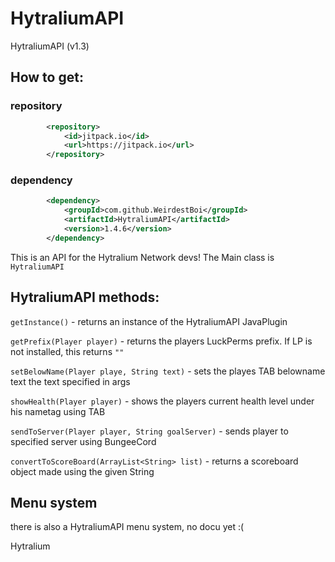 # HytraliumAPI
HytraliumAPI (v1.3)

## How to get:

### repository
```xml
        <repository>
            <id>jitpack.io</id>
            <url>https://jitpack.io</url>
        </repository>
```
### dependency
```xml
        <dependency>
            <groupId>com.github.WeirdestBoi</groupId>
            <artifactId>HytraliumAPI</artifactId>
            <version>1.4.6</version>
        </dependency>
```


This is an API for the Hytralium Network devs! The Main class is `HytraliumAPI`

## HytraliumAPI methods:
`getInstance()` - returns an instance of the HytraliumAPI JavaPlugin

`getPrefix(Player player)` - returns the players LuckPerms prefix. If LP is not installed, this returns `""`

`setBelowName(Player playe, String text)` - sets the playes TAB belowname text the text specified in args

`showHealth(Player player)` - shows the players current health level under his nametag using TAB

`sendToServer(Player player, String goalServer)` - sends player to specified server using BungeeCord

`convertToScoreBoard(ArrayList<String> list)` - returns a scoreboard object made using the given String

## Menu system
there is also a HytraliumAPI menu system, no docu yet :(

Hytralium
